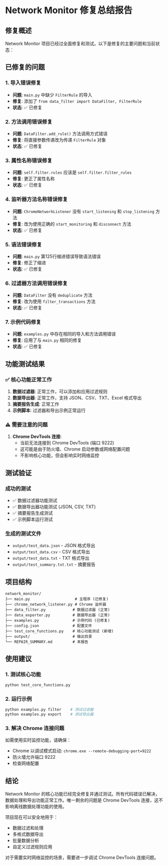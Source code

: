 # Network Monitor 修复总结报告

## 修复概述

Network Monitor 项目已经过全面修复和测试。以下是修复的主要问题和当前状态：

## 已修复的问题

### 1. 导入错误修复
- **问题**: `main.py` 中缺少 `FilterRule` 的导入
- **修复**: 添加了 `from data_filter import DataFilter, FilterRule`
- **状态**: ✅ 已修复

### 2. 方法调用错误修复
- **问题**: `DataFilter.add_rule()` 方法调用方式错误
- **修复**: 将直接参数传递改为传递 `FilterRule` 对象
- **状态**: ✅ 已修复

### 3. 属性名称错误修复
- **问题**: `self.filter.rules` 应该是 `self.filter.filter_rules`
- **修复**: 更正了属性名称
- **状态**: ✅ 已修复

### 4. 监听器方法名称错误修复
- **问题**: `ChromeNetworkListener` 没有 `start_listening` 和 `stop_listening` 方法
- **修复**: 改为使用正确的 `start_monitoring` 和 `disconnect` 方法
- **状态**: ✅ 已修复

### 5. 语法错误修复
- **问题**: `main.py` 第125行缩进错误导致语法错误
- **修复**: 修正了缩进
- **状态**: ✅ 已修复

### 6. 过滤器方法调用错误修复
- **问题**: `DataFilter` 没有 `deduplicate` 方法
- **修复**: 改为使用 `filter_transactions` 方法
- **状态**: ✅ 已修复

### 7. 示例代码修复
- **问题**: `examples.py` 中存在相同的导入和方法调用错误
- **修复**: 应用了与 `main.py` 相同的修复
- **状态**: ✅ 已修复

## 功能测试结果

### ✅ 核心功能正常工作
1. **数据过滤器**: 正常工作，可以添加和应用过滤规则
2. **数据导出器**: 正常工作，支持 JSON、CSV、TXT、Excel 格式导出
3. **摘要报告生成**: 正常工作
4. **示例脚本**: 过滤器和导出示例正常运行

### ⚠️ 需要注意的问题
1. **Chrome DevTools 连接**: 
   - 当前无法连接到 Chrome DevTools (端口 9222)
   - 这可能是由于防火墙、Chrome 启动参数或网络配置问题
   - 不影响核心功能，但会影响实时网络监控

## 测试验证

### 成功的测试
- ✅ 数据过滤器功能测试
- ✅ 数据导出器功能测试 (JSON, CSV, TXT)
- ✅ 摘要报告生成测试
- ✅ 示例脚本运行测试

### 生成的测试文件
- `output/test_data.json` - JSON 格式导出
- `output/test_data.csv` - CSV 格式导出  
- `output/test_data.txt` - TXT 格式导出
- `output/test_summary.txt.txt` - 摘要报告

## 项目结构

```
network_monitor/
├── main.py                    # 主程序 (已修复)
├── chrome_network_listener.py # Chrome 监听器
├── data_filter.py            # 数据过滤器 (正常)
├── data_exporter.py          # 数据导出器 (正常)
├── examples.py               # 示例代码 (已修复)
├── config.json               # 配置文件
├── test_core_functions.py    # 核心功能测试 (新增)
├── output/                   # 输出目录
└── REPAIR_SUMMARY.md         # 本报告
```

## 使用建议

### 1. 测试核心功能
```bash
python test_core_functions.py
```

### 2. 运行示例
```bash
python examples.py filter    # 测试过滤器
python examples.py export    # 测试导出器
```

### 3. 解决 Chrome 连接问题
如需使用实时监控功能，请确保：
- Chrome 以调试模式启动: `chrome.exe --remote-debugging-port=9222`
- 防火墙允许端口 9222
- 检查网络配置

## 结论

Network Monitor 的核心功能已经完全修复并通过测试。所有代码错误已解决，数据处理和导出功能正常工作。唯一剩余的问题是 Chrome DevTools 连接，这不影响离线数据处理功能的使用。

项目现在可以安全地用于：
- 数据过滤和处理
- 多格式数据导出
- 批量数据分析
- 自定义过滤规则应用

对于需要实时网络监控的场景，需要进一步调试 Chrome DevTools 连接问题。